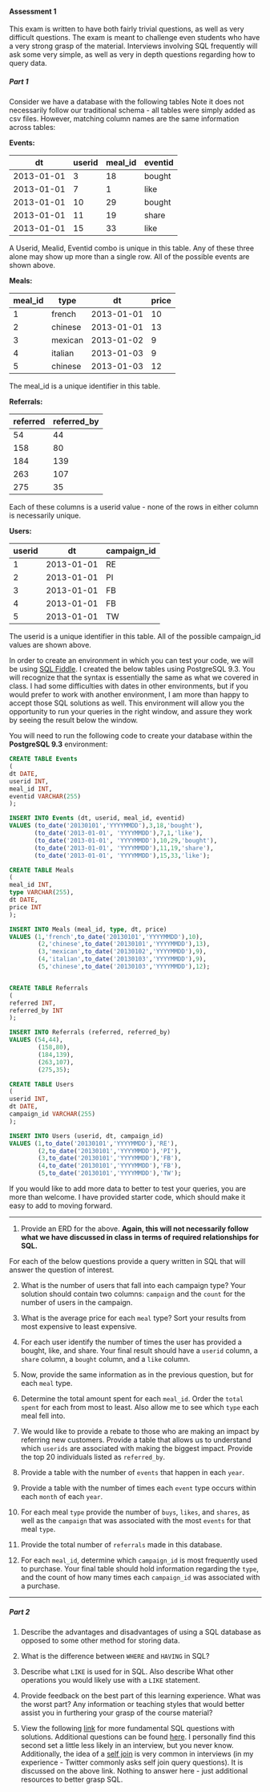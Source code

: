 #### Assessment 1

This exam is written to have both fairly trivial questions, as well as very difficult questions.  The exam is meant to challenge even students who have a very strong grasp of the material.  Interviews involving SQL frequently will ask some very simple, as well as very in depth questions regarding how to query data.

##### Part 1

Consider we have a database with the following tables Note it does not necessarily follow our traditional schema - all tables were simply added as csv files.  However, matching column names are the same information across tables:

**Events:**

|     dt    | userid | meal_id | eventid  
-----------|--------|---------|--------
2013-01-01 |      3 |      18 | bought
2013-01-01 |      7 |       1 | like
2013-01-01 |     10 |      29 | bought
2013-01-01 |     11 |      19 | share
2013-01-01 |     15 |      33 | like


A Userid, Mealid, Eventid combo is unique in this table.  Any of these three alone may show up more than a single row.  All of the possible events are shown above.

**Meals:**

|meal_id |  type   |     dt     | price
---------|---------|------------|-------
      1 | french  | 2013-01-01 |    10
      2 | chinese | 2013-01-01 |    13
      3 | mexican | 2013-01-02 |     9
      4 | italian | 2013-01-03 |     9
      5 | chinese | 2013-01-03 |    12

The meal_id is a unique identifier in this table.

**Referrals:**

|referred | referred_by
----------|-------------
      54 |          44
     158 |          80
     184 |         139
     263 |         107
     275 |          35

Each of these columns is a userid value - none of the rows in either column is necessarily unique.

**Users:**

|userid |     dt     | campaign_id
--------|------------|-------------
     1 | 2013-01-01 | RE
     2 | 2013-01-01 | PI
     3 | 2013-01-01 | FB
     4 | 2013-01-01 | FB
     5 | 2013-01-01 | TW

The userid is a unique identifier in this table.  All of the possible campaign_id values are shown above.

In order to create an environment in which you can test your code, we will be using [SQL Fiddle](http://sqlfiddle.com/#!15).  I created the below tables using PostgreSQL 9.3.  You will recognize that the syntax is essentially the same as what we covered in class.  I had some difficulties with dates in other environments, but if you would prefer to work with another environment, I am more than happy to accept those SQL solutions as well.  This environment will allow you the opportunity to run your queries in the right window, and assure they work by seeing the result below the window.

You will need to run the following code to create your database within the **PostgreSQL 9.3** environment:

```sql
CREATE TABLE Events
(
dt DATE,
userid INT,
meal_id INT,
eventid VARCHAR(255)
);

INSERT INTO Events (dt, userid, meal_id, eventid)
VALUES (to_date('20130101','YYYYMMDD'),3,18,'bought'),
       (to_date('2013-01-01', 'YYYYMMDD'),7,1,'like'),
       (to_date('2013-01-01', 'YYYYMMDD'),10,29,'bought'),
       (to_date('2013-01-01', 'YYYYMMDD'),11,19,'share'),
       (to_date('2013-01-01', 'YYYYMMDD'),15,33,'like');

CREATE TABLE Meals
(
meal_id INT,
type VARCHAR(255),
dt DATE,
price INT
);

INSERT INTO Meals (meal_id, type, dt, price)
VALUES (1,'french',to_date('20130101','YYYYMMDD'),10),
        (2,'chinese',to_date('20130101','YYYYMMDD'),13),
        (3,'mexican',to_date('20130102','YYYYMMDD'),9),
        (4,'italian',to_date('20130103','YYYYMMDD'),9),
        (5,'chinese',to_date('20130103','YYYYMMDD'),12);


CREATE TABLE Referrals
(
referred INT,
referred_by INT
);

INSERT INTO Referrals (referred, referred_by)
VALUES (54,44),
        (158,80),
        (184,139),
        (263,107),
        (275,35);

CREATE TABLE Users
(
userid INT,
dt DATE,
campaign_id VARCHAR(255)
);

INSERT INTO Users (userid, dt, campaign_id)
VALUES (1,to_date('20130101','YYYYMMDD'),'RE'),
        (2,to_date('20130101','YYYYMMDD'),'PI'),
        (3,to_date('20130101','YYYYMMDD'),'FB'),
        (4,to_date('20130101','YYYYMMDD'),'FB'),
        (5,to_date('20130101','YYYYMMDD'),'TW');

```

If you would like to add more data to better to test your queries, you are more than welcome.  I have provided starter code, which should make it easy to add to moving forward.

__________

1. Provide an ERD for the above.  **Again, this will not necessarily follow what we have discussed in class in terms of required relationships for SQL.**

For each of the below questions provide a query written in SQL that will answer the question of interest.

2. What is the number of users that fall into each campaign type?  Your solution should contain two columns: `campaign` and the `count` for the number of users in the campaign.

3. What is the average price for each `meal` type?  Sort your results from most expensive to least expensive.

4. For each user identify the number of times the user has provided a bought, like, and share.  Your final result should have a `userid` column, a `share` column, a `bought` column, and a `like` column.  

5. Now, provide the same information as in the previous question, but for each `meal` type.

6. Determine the total amount spent for each `meal_id`.  Order the `total spent` for each from most to least.  Also allow me to see which `type` each meal fell into.  

7.  We would like to provide a rebate to those who are making an impact by referring new customers.  Provide a table that allows us to understand which `userids` are associated with making the biggest impact.  Provide the top 20 individuals listed as `referred_by`.

8. Provide a table with the number of `events` that happen in each `year`.

9. Provide a table with the number of times each `event` type occurs within each `month` of each `year`.

10. For each meal `type` provide the number of `buys`, `likes`, and `shares`, as well as the `campaign` that was associated with the most `events` for that meal `type`.

11. Provide the total number of `referrals` made in this database.

12. For each `meal_id`, determine which `campaign_id` is most frequently used to purchase.  Your final table should hold information regarding the `type`, and the count of how many times each `campaign_id` was associated with a purchase.


_______

##### Part 2

1. Describe the advantages and disadvantages of using a SQL database as opposed to some other method for storing data.

2. What is the difference between `WHERE` and `HAVING` in SQL?

3. Describe what `LIKE` is used for in SQL.  Also describe What other operations you would likely use with a `LIKE` statement.

4. Provide feedback on the best part of this learning experience.  What was the worst part?  Any information or teaching styles that would better assist you in furthering your grasp of the course material?

 5. View the following [link](https://www.toptal.com/sql/interview-questions) for more fundamental SQL questions with solutions.  Additional questions can be found [here](http://www.tutorialspoint.com/sql/sql_interview_questions.htm).  I personally find this second set a little less likely in an interview, but you never know.  Additionally, the idea of a [self join](https://dwbi.org/database/sql/72-top-20-sql-interview-questions-with-answers) is very common in interviews (in my experience - Twitter commonly asks self join query questions).  It is discussed on the above link.  Nothing to answer here - just additional resources to better grasp SQL.
